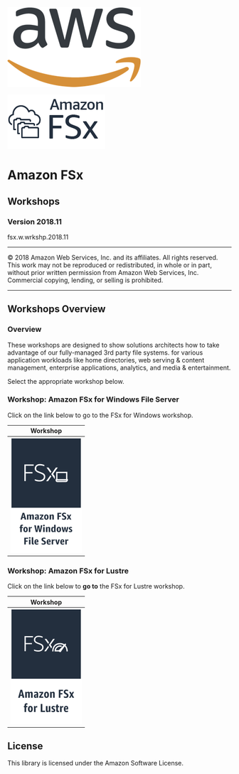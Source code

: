 ![](/images/AWS_logo_PMS_300x180.png)

![](/images/product-icon_Amazon_FSx_lockup_horizontal_squid_ink.png)

# **Amazon FSx**

## Workshops

### Version 2018.11

fsx.w.wrkshp.2018.11

---

© 2018 Amazon Web Services, Inc. and its affiliates. All rights reserved. This work may not be  reproduced or redistributed, in whole or in part, without prior written permission from Amazon Web Services, Inc. Commercial copying, lending, or selling is prohibited.

---

## Workshops Overview

### Overview

These workshops are designed to show solutions architects how to take advantage of our fully-managed 3rd party file systems. for various application workloads like home directories, web serving & content management, enterprise applications, analytics, and media & entertainment.

Select the appropriate workshop below.


### Workshop: Amazon FSx for Windows File Server

Click on the link below to go to the FSx for Windows workshop.

| Workshop |
| --- 
| [![](/images/architecture-product-card_Amazon_FSx_for_Windows.svg)](/fsx-for-windows)



### Workshop: Amazon FSx for Lustre

Click on the link below to **go to** the FSx for Lustre workshop.

| Workshop |
| --- 
| [![](/images/architecture-product-card_Amazon_FSx_for_Lustre.svg)](/fsx-for-lustre) |



## License

This library is licensed under the Amazon Software License.
